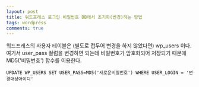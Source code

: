 ```yaml
---
layout: post
title: 워드프레스 로그인 비밀번호 DB에서 초기화(변경)하는 방법
tags: wordpress
comments: true
---
```

  
워드프레스의 사용자 테이블은 (별도로 접두어 변경을 하지 않았다면) wp_users 이다. 여기서 user_pass 컬럼을 변경하면 되는데 비밀번호가 암호화되어 저장되기 때문에 MD5('비밀번호') 함수를 이용한다.   
  
~~~
UPDATE WP_USERS SET USER_PASS=MD5('새로운비밀번호') WHERE USER_LOGIN = '변경대상아이디'
~~~